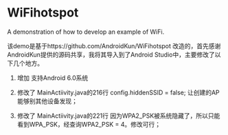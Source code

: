 # WiFihotspot
A demonstration of how to develop an example of WiFi.

该demo是基于https://github.com/AndroidKun/WiFihotspot 改造的，首先感谢AndroidKun提供的源码共享，我将其导入到了Android Studio中，主要修改了以下几个地方。

1. 增加    <uses-permission android:name="android.permission.WRITE_SETTINGS"/> 支持Android 6.0系统
2. 修改了 MainActiivity.java的216行 config.hiddenSSID = false; 让创建的AP能够别其他设备发现；

3. 修改了 MainActiivity.java的221行 因为WPA2_PSK被系统隐藏了，所以只能看到WPA_PSK，经查询WPA2_PSK = 4。修改可行；
 